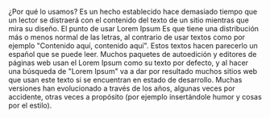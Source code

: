 ¿Por qué lo usamos?
Es un hecho establecido hace demasiado tiempo que un lector se distraerá con el contenido del texto de un sitio mientras que mira su diseño.
El punto de usar Lorem Ipsum Es que tiene una distribución más o menos normal de las letras, al contrario de usar textos como por ejemplo "Contenido aquí, contenido aquí".
Estos textos hacen parecerlo un español que se puede leer. Muchos paquetes de autoedición y editores de páginas web usan el Lorem Ipsum como su texto por defecto, y al hacer una búsqueda de "Lorem Ipsum" va a dar por resultado muchos sitios web que usan este texto si se encuentran en estado de desarrollo. Muchas versiones han evolucionado a través de los años, algunas veces por accidente, otras veces a propósito (por ejemplo insertándole humor y cosas por el estilo).